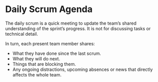 # Daily Scrum Agenda

The daily scrum is a quick meeting to update the team’s shared understanding of the sprint’s progress. It is not for discussing tasks or technical detail.

In turn, each present team member shares:

- What they have done since the last scrum.
- What they will do next.
- Things that are blocking them.
- Any ongoing distractions, upcoming absences or news that directly affects the whole team.